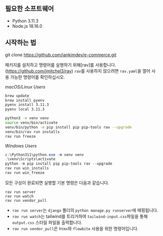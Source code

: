 ## 필요한 소프트웨어

- Python 3.11.3
- Node.js 18.16.0

## 시작하는 법

git clone https://github.com/iankimdev/e-commerce.git

패키지를 설치하고 명령어를 실행하기 위해[rav]를 사용합니다. (https://github.com/jmitchel3/rav)
`rav`를 사용하지 않으려면 `rav.yaml`을 열어 사용 가능한 명령어를 확인하십시오.

_macOS/Linux Users_
```bash
brew update
brew install pyenv
pyenv install 3.11.3
pyenv local 3.11.3
```

```bash
python3 -m venv venv
source venv/bin/activate
venv/bin/python -m pip install pip pip-tools rav --upgrade
venv/bin/rav run installs
rav run freeze
```

_Windows Users_

```powershell
c:\Python311\python.exe -m venv venv
.\venv\Scripts\activate
python -m pip install pip pip-tools rav --upgrade
rav run win_installs
rav run win_freeze
```

모든 구성이 완료되면 실행할 기본 명령은 다음과 같습니다.

```
rav run server
rav run watch
rav run vendor_pull
```

- `rav run server`는 `django` 폴더의 `python manage.py runserver`에 매핑됩니다.
- `rav run watch`는 tailwind를 트리거하여 `tailwind-input.css`파일을 통해 `output.css` 스타일 파일을 출력합니다.
- `rav run vendor_pull`은 `htmx`와 `flowbite` 사용을 위한 명령어입니다.
